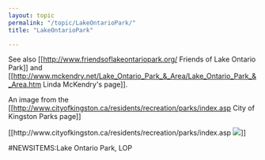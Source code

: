 ```yaml
---
layout: topic
permalink: "/topic/LakeOntarioPark/"
title: "LakeOntarioPark"

---
```


See also [[http://www.friendsoflakeontariopark.org/ Friends of Lake Ontario Park]] and [[http://www.mckendry.net/Lake_Ontario_Park_&_Area/Lake_Ontario_Park_&_Area.htm Linda McKendry's page]].

An image from the [[http://www.cityofkingston.ca/residents/recreation/parks/index.asp City of Kingston Parks page]]
<p>[[http://www.cityofkingston.ca/residents/recreation/parks/index.asp <img src="http://www.cityofkingston.ca/img/maps/parks/lakeont_park.gif">]]

#NEWSITEMS:Lake Ontario Park, LOP

